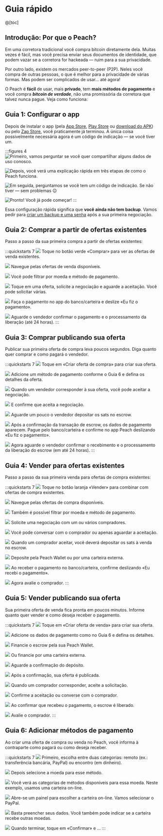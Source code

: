 # Guia rápido

@[toc]

## Introdução: Por que o Peach?

Em uma corretora tradicional você compra bitcoin diretamente dela. Muitas vezes é fácil, mas você precisa enviar seus documentos de identidade, que podem vazar se a corretora for hackeada — ruim para a sua privacidade.

Por outro lado, existem os mercados peer-to-peer (P2P). Neles você compra de outras pessoas, o que é melhor para a privacidade de várias formas. Mas podem ser complicados de usar… até agora!

O Peach é **fácil** de usar, mais **privado**, tem **mais métodos de pagamento** e você compra _**bitcoin de verdade**_, não uma promissória da corretora que talvez nunca pague. Veja como funciona:

## Guia 1: Configurar o app

Depois de instalar o app (pela [App Store]($iosUrl$), [Play Store]($androidUrl$) ou [download do APK](/apk/)) ou pelo [Zap Store](https://zapstore.dev/), você praticamente já terminou.
A única coisa possivelmente necessária agora é um código de indicação — se você tiver um.

:::figures 4
![Primeiro, vamos perguntar se você quer compartilhar alguns dados de uso conosco.](/img/faq/quickstart/onboarding/usage-data.png)

![Depois, você verá uma explicação rápida em três etapas de como o Peach funciona.](/img/faq/quickstart/onboarding/1.png)

![Em seguida, perguntamos se você tem um código de indicação. Se não tiver — sem problemas 😉](/img/faq/quickstart/onboarding/new.png)

![Pronto! Você já pode começar!](/img/faq/quickstart/onboarding/created.png)
:::

Essa configuração rápida significa que **você ainda não tem backup**. Vamos pedir para [criar um backup e uma senha](/faq/account/#how-should-i-store-my-backup) após a sua primeira negociação.

## Guia 2: Comprar a partir de ofertas existentes

Passo a passo da sua primeira compra a partir de ofertas existentes:

:::quickstarts 7
![](/img/faq/quickstart/069-screenshots/00-homepage.png)
Toque no botão verde «Comprar» para ver as ofertas de venda existentes.

![](/img/faq/quickstart/069-screenshots/buy-accept/02-browse.png)
Navegue pelas ofertas de venda disponíveis.

![](/img/faq/quickstart/069-screenshots/buy-accept/03-filter.png)
Você pode filtrar por moeda e método de pagamento.

![](/img/faq/quickstart/069-screenshots/buy-accept/04-request-trade.png)
Toque em uma oferta, solicite a negociação e aguarde a aceitação. Você pode solicitar várias.

![](/img/faq/quickstart/069-screenshots/buy-accept/05-confirm-payment.png)
Faça o pagamento no app do banco/carteira e deslize «Eu fiz o pagamento».

![](/img/faq/quickstart/069-screenshots/buy-accept/06-wait-payout.png)
Aguarde o vendedor confirmar o pagamento e o processamento da liberação (até 24 horas).
:::

## Guia 3: Comprar publicando sua oferta

Publicar sua primeira oferta de compra leva poucos segundos. Diga quanto quer comprar e como pagará o vendedor.

:::quickstarts 7
![](/img/faq/quickstart/069-screenshots/00-homepage.png)
Toque em «Criar oferta de compra» para criar sua oferta.

![](/img/faq/quickstart/069-screenshots/buy-offer/01-create-offer.png)
Adicione um método de pagamento conforme o Guia 6 e defina os detalhes da oferta.

![](/img/faq/quickstart/069-screenshots/buy-offer/03-accept-trade-request.png)
Quando um vendedor corresponder à sua oferta, você pode aceitar a negociação.

![](/img/faq/quickstart/069-screenshots/buy-offer/04-confirm-trade-request.png)
E confirme que aceita a negociação.

![](/img/faq/quickstart/069-screenshots/buy-offer/05-wait-escrow.png)
Aguarde um pouco o vendedor depositar os sats no escrow.

![](/img/faq/quickstart/069-screenshots/buy-offer/06-confirm-payment.png)
Após a confirmação da transação de escrow, os dados de pagamento aparecem. Pague pelo banco/carteira e confirme no app Peach deslizando «Eu fiz o pagamento».

![](/img/faq/quickstart/069-screenshots/buy-offer/07-wait-payout.png)
Agora aguarde o vendedor confirmar o recebimento e o processamento da liberação do escrow (em até 24 horas).
:::

## Guia 4: Vender para ofertas existentes

Passo a passo da sua primeira venda para ofertas de compra existentes:

:::quickstarts 7
![](/img/faq/quickstart/069-screenshots/00-homepage.png)
Toque no botão laranja «Vender» para combinar com ofertas de compra existentes.

![](/img/faq/quickstart/069-screenshots/sell-accept/01-browse-offers.png)
Navegue pelas ofertas de compra disponíveis.

![](/img/faq/quickstart/069-screenshots/sell-accept/02-filter-offers.png)
Também é possível filtrar por moeda e método de pagamento.

![](/img/faq/quickstart/069-screenshots/sell-accept/03-request-trade.png)
Solicite uma negociação com um ou vários compradores.

![](/img/faq/quickstart/069-screenshots/sell-accept/04-chat-trade.png)
Você pode conversar com o comprador ou apenas aguardar a aceitação.

![](/img/faq/quickstart/069-screenshots/sell-accept/05-create-escrow.png)
Quando um comprador aceitar, você deverá depositar os sats à venda no escrow.

![](/img/faq/quickstart/069-screenshots/sell-accept/06-create-escrow.png)
Deposite pela Peach Wallet ou por uma carteira externa.

![](/img/faq/quickstart/069-screenshots/sell-accept/07-confirm-payment.png)
Ao receber o pagamento no banco/carteira, confirme deslizando «Eu recebi o pagamento».

![](/img/faq/quickstart/069-screenshots/sell-accept/08-rate-user.png)
Agora avalie o comprador.
:::

## Guia 5: Vender publicando sua oferta

Sua primeira oferta de venda fica pronta em poucos minutos. Informe quanto quer vender e como deseja receber o pagamento.

:::quickstarts 7
![](/img/faq/quickstart/069-screenshots/00-homepage.png)
Toque em «Criar oferta de venda» para criar sua oferta.

![](/img/faq/quickstart/069-screenshots/sell-offer/02-set-offer-details.png)
Adicione os dados de pagamento como no Guia 6 e defina os detalhes.

![](/img/faq/quickstart/069-screenshots/sell-offer/03-fund-from-peach.png)
Financie o escrow pela sua Peach Wallet.

![](/img/faq/quickstart/069-screenshots/sell-offer/04-fund-from-external.png)
Ou financie por uma carteira externa.

![](/img/faq/quickstart/069-screenshots/sell-offer/05-confirm-escrow-tx.png)
Aguarde a confirmação do depósito.

![](/img/faq/quickstart/069-screenshots/sell-offer/06-offer-published.png)
Após a confirmação, sua oferta é publicada.

![](/img/faq/quickstart/069-screenshots/sell-offer/07-accept-trade-request.png)
Quando um comprador corresponder, aceite a solicitação.

![](/img/faq/quickstart/069-screenshots/sell-offer/08-accept-trade-request.png)
Confirme a aceitação ou converse com o comprador.

![](/img/faq/quickstart/069-screenshots/sell-offer/09-confirm-received-payment.png)
Ao confirmar que recebeu o pagamento, o escrow é liberado.

![](/img/faq/quickstart/069-screenshots/sell-offer/10-rate-user.png)
Avalie o comprador.
:::

## Guia 6: Adicionar métodos de pagamento

Ao criar uma oferta de compra ou venda no Peach, você informa à contraparte como pagará ou como deseja receber.

:::quickstarts 7
![](/img/faq/quickstart/add-payment-method/AddPM01.png)
Primeiro, escolha entre duas categorias: remoto (ex.: transferência bancária, PayPal) ou encontro (em dinheiro).

![](/img/faq/quickstart/add-payment-method/AddPM02.png)
Depois selecione a moeda para esse método.

![](/img/faq/quickstart/add-payment-method/AddPM03.png)
Você verá as categorias de métodos disponíveis para essa moeda. Neste exemplo, usamos uma carteira on-line.

![](/img/faq/quickstart/add-payment-method/AddPM04.png)
Abre-se um painel para escolher a carteira on-line. Vamos selecionar o PayPal.

![](/img/faq/quickstart/add-payment-method/AddPM05.png)
Basta preencher seus dados. Você também pode indicar se a carteira recebe outras moedas.

![](/img/faq/quickstart/add-payment-method/AddPM06.png)
Quando terminar, toque em «Confirmar» e …
:::
